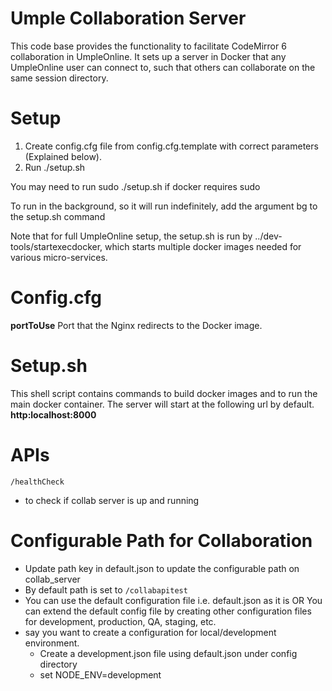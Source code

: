 # Umple Collaboration Server
This code base provides the functionality to facilitate CodeMirror 6 collaboration in UmpleOnline. It sets up a server in Docker that any UmpleOnline user can connect to, such that others can collaborate on the same session directory.

# Setup
1. Create config.cfg file from config.cfg.template with correct parameters (Explained below).
2. Run ./setup.sh

You may need to run sudo ./setup.sh if docker requires sudo

To run in the background, so it will run indefinitely, add the argument bg to the setup.sh command

Note that for full UmpleOnline setup, the setup.sh is run by ../dev-tools/startexecdocker, which starts multiple docker images needed for various micro-services.


# Config.cfg
__portToUse__
Port that the Nginx redirects to the Docker image. 


# Setup.sh
This shell script contains commands to build docker images and to run the main docker container. The server will start at the following url by default.  
__http:localhost:8000__  

# APIs
`/healthCheck`
- to check if collab server is up and running

# Configurable Path for Collaboration
- Update path key in default.json to update the configurable path on collab_server
- By default path is set to `/collabapitest`
- You can use the default configuration file i.e. default.json as it is OR You can extend the default config file by creating other configuration files for development, production, QA, staging, etc.
- say you want to create a configuration for local/development environment.
    - Create a development.json file using default.json under config directory
    - set NODE_ENV=development